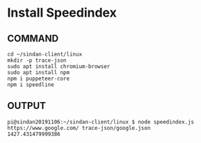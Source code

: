 # Install Speedindex

## COMMAND
```
cd ~/sindan-client/linux
mkdir -p trace-json
sudo apt install chromium-browser
sudo apt install npm
npm i puppeteer-core
npm i speedline
```

## OUTPUT
```
pi@sindan20191106:~/sindan-client/linux $ node speedindex.js https://www.google.com/ trace-json/google.json
1427.431479999386
```

